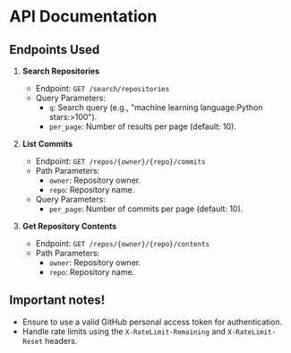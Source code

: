 # API Documentation

## Endpoints Used

1. **Search Repositories**
   - Endpoint: `GET /search/repositories`
   - Query Parameters:
     - `q`: Search query (e.g., "machine learning language:Python stars:>100").
     - `per_page`: Number of results per page (default: 10).

2. **List Commits**
   - Endpoint: `GET /repos/{owner}/{repo}/commits`
   - Path Parameters:
     - `owner`: Repository owner.
     - `repo`: Repository name.
   - Query Parameters:
     - `per_page`: Number of commits per page (default: 10).

3. **Get Repository Contents**
   - Endpoint: `GET /repos/{owner}/{repo}/contents`
   - Path Parameters:
     - `owner`: Repository owner.
     - `repo`: Repository name.

## Important notes!
- Ensure to use a valid GitHub personal access token for authentication.
- Handle rate limits using the `X-RateLimit-Remaining` and `X-RateLimit-Reset` headers.
